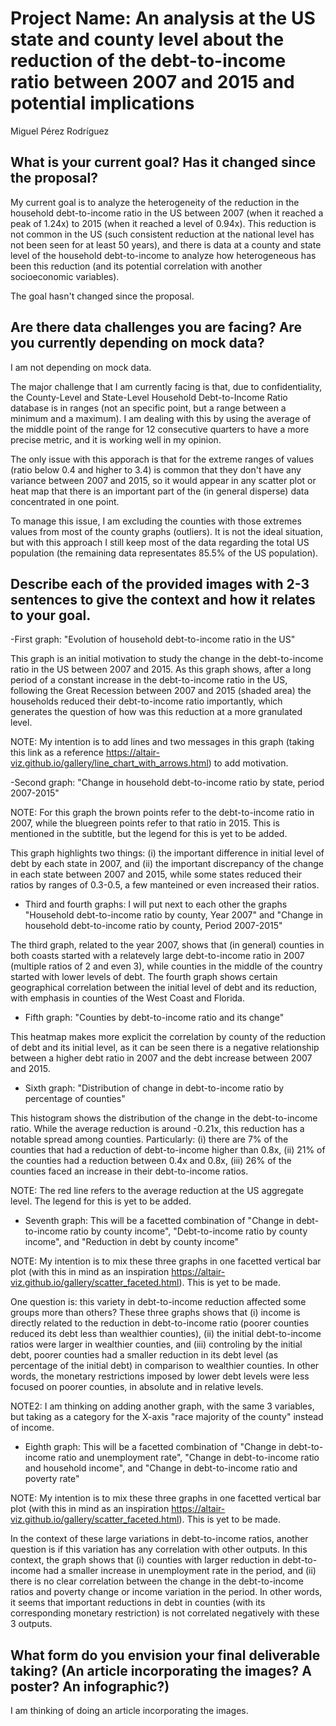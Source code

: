 # Project Name: An analysis at the US state and county level about the reduction of the debt-to-income ratio between 2007 and 2015 and potential implications

Miguel Pérez Rodríguez



## What is your current goal? Has it changed since the proposal?

My current goal is to analyze the heterogeneity of the reduction in the household 
debt-to-income ratio in the US between 2007 (when it reached a peak of 1.24x) to 2015
(when it reached a level of 0.94x). This reduction is not common in the US (such consistent
reduction at the national level has not been seen for at least 50 years), and there is data
at a county and state level of the household debt-to-income to analyze how heterogeneous
has been this reduction (and its potential correlation with another socioeconomic variables).

The goal hasn't changed since the proposal.



## Are there data challenges you are facing? Are you currently depending on mock data?

I am not depending on mock data.

The major challenge that I am currently facing is that, due to confidentiality, 
the County-Level and State-Level Household Debt-to-Income Ratio database is 
in ranges (not an specific point, but a range between a minimum and a maximum). I am dealing
with this by using the average of the middle point of the range for 12 consecutive quarters
to have a more precise metric, and it is working well in my opinion.

The only issue with this apporach is that for the extreme ranges of values (ratio below 0.4 and 
higher to 3.4) is common that they don't have any variance between 2007 and 2015, so it would 
appear in any scatter plot or heat map that there is an important part of the (in general disperse) 
data concentrated in one point.

To manage this issue, I am excluding the counties with those extremes values from most of the 
county graphs (outliers). It is not the ideal situation, but with this approach I still keep 
most of the data regarding the total US population (the remaining data
representates 85.5% of the US population).



## Describe each of the provided images with 2-3 sentences to give the context and how it relates to your goal.

-First graph: "Evolution of household debt-to-income ratio in the US"

This graph is an initial motivation to study the change in the debt-to-income 
ratio in the US between 2007 and 2015. As this graph shows, after a long period of a 
constant increase in the debt-to-income ratio in the US, following the Great Recession
between 2007 and 2015 (shaded area) the households reduced their debt-to-income ratio importantly,
which generates the question of how was this reduction at a more granulated level.

NOTE: My intention is to add lines and two messages in this graph (taking this link as a reference
https://altair-viz.github.io/gallery/line_chart_with_arrows.html) to add motivation.



-Second graph: "Change in household debt-to-income ratio by state, period 2007-2015"

NOTE: For this graph the brown points refer to the debt-to-income ratio in 2007, while the
bluegreen points refer to that ratio in 2015. This is mentioned in the subtitle, but the legend
for this is yet to be added.

This graph highlights two things: (i) the important difference in initial level of debt by each
state in 2007, and (ii) the important discrepancy of the change in each state between 2007 and 2015,
while some states reduced their ratios by ranges of 0.3-0.5, a few manteined or even increased
their ratios.



- Third and fourth graphs: I will put next to each other the graphs "Household debt-to-income ratio
by county, Year 2007" and "Change in household debt-to-income ratio by county, Period 2007-2015"

The third graph, related to the year 2007, shows that (in general) counties in both coasts started 
with a relatevely large debt-to-income ratio in 2007 (multiple ratios of 2 and even 3), while
counties in the middle of the country started with lower levels of debt.
The fourth graph shows certain geographical correlation between the initial level of debt and its
reduction, with emphasis in counties of the West Coast and Florida.



- Fifth graph: "Counties by debt-to-income ratio and its change"

This heatmap makes more explicit the correlation by county of the reduction of debt and its 
initial level, as it can be seen there is a negative relationship between a higher debt ratio in 
2007 and the debt increase between 2007 and 2015.



- Sixth graph: "Distribution of change in debt-to-income ratio by percentage of counties"

This histogram shows the distribution of the change in the debt-to-income ratio. While the average 
reduction is around -0.21x, this reduction has a notable spread among
counties. Particularly: (i) there are 7% of the counties that had a reduction of debt-to-income 
higher than 0.8x, (ii) 21% of the counties had a reduction between 0.4x and 0.8x, (iii) 26% of
the counties faced an increase in their debt-to-income ratios.

NOTE: The red line refers to the average reduction at the US aggregate level. 
The legend for this is yet to be added.



- Seventh graph: This will be a facetted combination of "Change in debt-to-income ratio by county 
income", "Debt-to-income ratio by county income", and "Reduction in debt by county income"

NOTE: My intention is to mix these three graphs in one facetted vertical bar plot (with this in mind 
as an inspiration https://altair-viz.github.io/gallery/scatter_faceted.html). This is yet to be made.

One question is: this variety in debt-to-income reduction affected some groups more than others?
These three graphs shows that (i) income is directly related to the reduction in debt-to-income ratio
(poorer counties reduced its debt less than wealthier counties), (ii) the initial debt-to-income
ratios were larger in wealthier counties, and (iii) controling by the initial debt, poorer counties
had a smaller reduction in its debt level (as percentage of the initial debt) in comparison to
wealthier counties. In other words, the monetary restrictions imposed by lower debt levels were less
focused on poorer counties, in absolute and in relative levels.

NOTE2: I am thinking on adding another graph, with the same 3 variables, but taking as a 
category for the X-axis "race majority of the county" instead of income.



- Eighth graph: This will be a facetted combination of "Change in debt-to-income ratio and 
unemployment rate", "Change in debt-to-income ratio and household income", and "Change in 
debt-to-income ratio and poverty rate"

NOTE: My intention is to mix these three graphs in one facetted vertical bar plot (with this in mind 
as an inspiration https://altair-viz.github.io/gallery/scatter_faceted.html). This is yet to be made.

In the context of these large variations in debt-to-income ratios, another question is if this
variation has any correlation with other outputs. In this context, the graph shows that (i) counties
with larger reduction in debt-to-income had a smaller increase in unemployment rate in the period, and
(ii) there is no clear correlation between the change in the debt-to-income ratios and poverty change
or income variation in the period. In other words, it seems that important reductions in debt in counties
(with its corresponding monetary restriction) is not correlated negatively with these 3 outputs.



## What form do you envision your final deliverable taking? (An article incorporating the images? A poster? An infographic?)

I am thinking of doing an article incorporating the images.